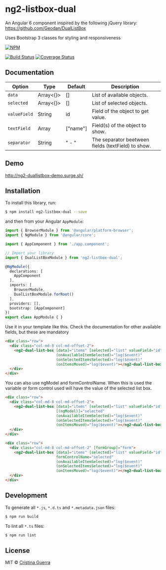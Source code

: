 # ng2-listbox-dual

An Angular 6 component inspired by the following jQuery library: https://github.com/Geodan/DualListBox


Uses Bootstrap 3 classes for styling and responsiveness

[![NPM](https://nodei.co/npm/ng2-listbox-dual.png?downloads=true&downloadRank=true)](https://npmjs.org/package/ng2-listbox-dual)

[![Build Status](https://travis-ci.org/crissty/ng2-listbox-dual.svg?branch=master)](https://travis-ci.org/crissty/ng2-listbox-dual) [![Coverage Status](https://coveralls.io/repos/github/crissty/ng2-listbox-dual/badge.svg?branch=master)](https://coveralls.io/github/crissty/ng2-listbox-dual?branch=master)

## Documentation

| Option       | Type                 | Default    | Description |
| ------------ | -------------------- | ---------- | ----------- |
| `data`       | Array<{}>            | []         | List of available objects.       |
| `selected`   | Array<{}>            | []         | List of selected objects.        | 
| `valueField` | String               | id         | Field of the object to get value. |
| `textField`  | Array<string>        | ["name"]   | Field(s) of the object to show. | 
| `separator`  | String               | " - "      | The separator beetween fields (textField) to show. |

## Demo

http://ng2-duallistbox-demo.surge.sh/

## Installation

To install this library, run:

```bash
$ npm install ng2-listbox-dual --save
```

and then from your Angular `AppModule`:

```typescript
import { BrowserModule } from '@angular/platform-browser';
import { NgModule } from '@angular/core';

import { AppComponent } from './app.component';

// Import your library
import { DualListBoxModule } from 'ng2-listbox-dual';

@NgModule({
  declarations: [
    AppComponent
  ],
  imports: [
    BrowserModule,
    DualListBoxModule.forRoot()
  ],
  providers: [],
  bootstrap: [AppComponent]
})
export class AppModule { }
```

Use it in your template like this. Check the documentation for other available fields, but these are mandatory

```html
<div class="row">
  <div class="col-md-8 col-md-offset-2">
    <ng2-dual-list-box [data]="items" [selected]="list" valueField="id" [textField]="['name']"
                       (onAvailableItemSelected)="log($event)"
                       (onSelectedItemsSelected)="log($event)"
                       (onItemsMoved)="log($event)"></ng2-dual-list-box>
  </div>
</div>
```

You can also use ngModel and formControlName. When this is used the variable or form control used will have the value of the selected list box.

```html
<div class="row">
  <div class="col-md-8 col-md-offset-2">
    <ng2-dual-list-box [data]="items" [selected]="list" valueField="id" [textField]="['name']"
                       [(ngModel)]="selected"
                       (onAvailableItemSelected)="log($event)"
                       (onSelectedItemsSelected)="log($event)"
                       (onItemsMoved)="log($event)"></ng2-dual-list-box>
  </div>
</div>
```

```html
<div class="row">
  <div class="col-md-8 col-md-offset-2" [formGroup]="form">
    <ng2-dual-list-box [data]="items" [selected]="list" valueField="id" [textField]="['name']"
                       formControlName="selected"
                       (onAvailableItemSelected)="log($event)"
                       (onSelectedItemsSelected)="log($event)"
                       (onItemsMoved)="log($event)"></ng2-dual-list-box>
  </div>
</div>
```




## Development

To generate all `*.js`, `*.d.ts` and `*.metadata.json` files:

```bash
$ npm run build
```

To lint all `*.ts` files:

```bash
$ npm run lint
```

## License

MIT © [Cristina Guerra](mailto:crissty.rubio@gmail.com)
